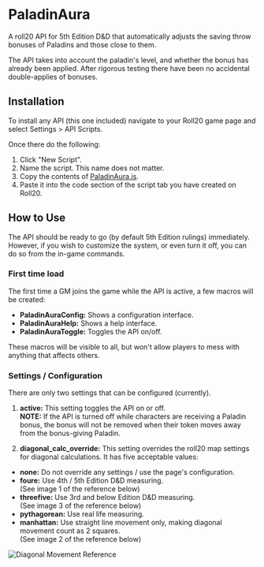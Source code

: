# PaladinAura

A roll20 API for 5th Edition D&D that automatically adjusts the saving throw bonuses of Paladins and those close to them.

The API takes into account the paladin's level, and whether the bonus has already been applied. After rigorous testing there have been no accidental double-applies of bonuses.

## Installation

To install any API (this one included) navigate to your Roll20 game page and select Settings > API Scripts.

Once there do the following:

1. Click "New Script".
2. Name the script. This name does not matter.
3. Copy the contents of [PaladinAura.js](https://github.com/LaytonGB/PaladinAura/raw/master/PaladinAura.js).
4. Paste it into the code section of the script tab you have created on Roll20.

## How to Use

The API should be ready to go (by default 5th Edition rulings) immediately. However, if you wish to customize the system, or even turn it off, you can do so from the in-game commands.

### First time load

The first time a GM joins the game while the API is active, a few macros will be created: 

- **PaladinAuraConfig:** Shows a configuration interface.
- **PaladinAuraHelp:** Shows a help interface.
- **PaladinAuraToggle:** Toggles the API on/off.

These macros will be visible to all, but won't allow players to mess with anything that affects others.

### Settings / Configuration

There are only two settings that can be configured (currently).

1. **active:** This setting toggles the API on or off.<br>**NOTE:** If the API is turned off while characters are receiving a Paladin bonus, the bonus will not be removed when their token moves away from the bonus-giving Paladin.

2. **diagonal_calc_override:** This setting overrides the roll20 map settings for diagonal calculations. It has five acceptable values:

- **none:** Do not override any settings / use the page's configuration.
- **foure:** Use 4th / 5th Edition D&D measuring.<br>(See image 1 of the reference below)
- **threefive:** Use 3rd and below Edition D&D measuring.<br>(See image 3 of the reference below)
- **pythagorean:** Use real life measuring.
- **manhattan:** Use straight line movement only, making diagonal movement count as 2 squares.<br>(See image 2 of the reference below)

![Diagonal Movement Reference](https://i.imgur.com/tZyn79Z.png)
